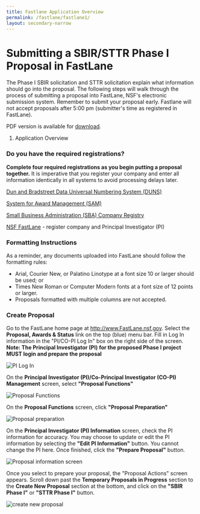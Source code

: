 ```yaml
---
title: Fastlane Application Overview
permalink: /fastlane/fastlane1/
layout: secondary-narrow
---
```

# Submitting a SBIR/STTR Phase I Proposal in FastLane
The Phase I SBIR solicitation and STTR solicitation explain what information should go into the proposal. The following steps will walk through the process of submitting a proposal into FastLane, NSF's electronic submission system. Remember to submit your proposal early. Fastlane will not accept proposals after 5:00 pm (submitter's time as registered in FastLane).

PDF version is available for [download](/files/Phase_I_Proposal_Preparation_Booklet.pdf).

1. Application Overview

### Do you have the required registrations?

**Complete four required registrations as you begin putting a proposal together.** It is imperative that you register your company and enter all information identically in all systems to avoid processing delays later.

[Dun and Bradstreet Data Universal Numbering System (DUNS)](https://www.nsf.gov/cgi-bin/good-bye?https://iupdate.dnb.com/iUpdate/viewiUpdateHome.htm)

[System for Award Management (SAM)](https://www.sam.gov/portal/public/SAM)

[Small Business Administration (SBA) Company Registry](http://www.sbir.gov/registration) 

[NSF FastLane](https://www.fastlane.nsf.gov/n1/N1AddInst.html) - register company and Principal Investigator (PI)

### Formatting Instructions

As a reminder, any documents uploaded into FastLane should follow the formatting rules:

- Arial, Courier New, or Palatino Linotype at a font size 10 or larger should be used; or
- Times New Roman or Computer Modern fonts at a font size of 12 points or larger.
- Proposals formatted with multiple columns are not accepted.

### Create Proposal

Go to the FastLane home page at http://www.FastLane.nsf.gov.
Select the **Proposal, Awards & Status** link on the top (blue) menu bar.
Fill in Log In information in the "PI/CO-PI Log In" box on the right side of the screen.
**Note: The Principal Investigator (PI) for the proposed Phase I project MUST login and prepare the proposal**

![PI Log In](/images/1PILogIn.jpg)

On the **Principal Investigator (PI)/Co-Principal Investigator (CO-PI) Management** screen, select **"Proposal Functions"**

![Proposal Functions](/images/2Proposal-functions.jpg)

On the **Proposal Functions** screen, click **"Proposal Preparation"**

![Proposal preparation](/images/3Proposal-prep.jpg)

On the **Principal Investigator (PI) Information** screen, check the PI information for accuracy. You may choose to update or edit the PI information by selecting the **"Edit PI Information"** button. You cannot change the PI here. Once finished, click the **"Prepare Proposal"** button.

![Proposal information screen](/images/4-PI-information.jpg)

Once you select to prepare your proposal, the "Proposal Actions" screen appears.
Scroll down past the **Temporary Proposals in Progress** section to the **Create New Proposal** section at the bottom, and click on the **"SBIR Phase I"** or **"STTR Phase I"** button.

![create new proposal](/images/5-createnewproposal.jpg)



